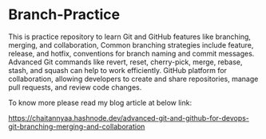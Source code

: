 # Branch-Practice

This is practice repository to learn Git and GitHub features like branching, merging, and collaboration, Common branching strategies include feature, release, and hotfix, conventions for branch naming and commit messages. Advanced Git commands like revert, reset, cherry-pick, merge, rebase, stash, and squash can help to work efficiently. GitHub platform for collaboration, allowing developers to create and share repositories, manage pull requests, and review code changes.

To know more please read my blog article at below link: 

https://chaitannyaa.hashnode.dev/advanced-git-and-github-for-devops-git-branching-merging-and-collaboration
